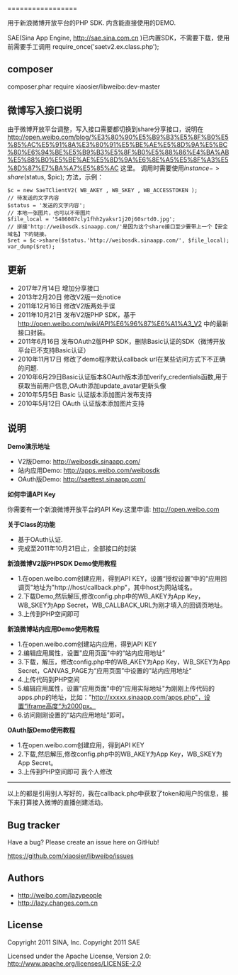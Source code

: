 
=================

用于新浪微博开放平台的PHP SDK. 内含能直接使用的DEMO.

SAE(Sina App Engine, http://sae.sina.com.cn )已内置SDK，不需要下载，使用前需要手工调用 require_once('saetv2.ex.class.php');

composer
-----
composer.phar require xiaosier/libweibo:dev-master

微博写入接口说明
-----
由于微博开放平台调整，写入接口需要都切换到share分享接口，说明在 http://open.weibo.com/blog/%E3%80%90%E5%B9%B3%E5%8F%B0%E5%85%AC%E5%91%8A%E3%80%91%E5%BE%AE%E5%8D%9A%E5%BC%80%E6%94%BE%E5%B9%B3%E5%8F%B0%E5%88%86%E4%BA%AB%E5%88%B0%E5%BE%AE%E5%8D%9A%E6%8E%A5%E5%8F%A3%E5%8D%87%E7%BA%A7%E5%85%AC 这里。
调用时需要使用$instance->share($status, $pic); 方法，示例：

```
$c = new SaeTClientV2( WB_AKEY , WB_SKEY , WB_ACCESSTOKEN );
// 待发送的文字内容
$status = '发送的文字内容';
// 本地一张图片，也可以不带图片
$file_local = '5486087cly1fhh2yaksr1j20j60srtd0.jpg';
// 拼接'http://weibosdk.sinaapp.com/'是因为这个share接口至少要带上一个【安全域名】下的链接。
$ret = $c->share($status.'http://weibosdk.sinaapp.com/', $file_local);
var_dump($ret);
```

更新
-----

+ 2017年7月14日 增加分享接口
+ 2013年2月20日 修改V2版一处notice
+ 2011年12月16日 修改V2版两处手误
+ 2011年10月21日 发布V2版PHP SDK，基于 http://open.weibo.com/wiki/API%E6%96%87%E6%A1%A3_V2 中的最新接口封装。
+ 2011年6月16日 发布OAuth2版PHP SDK，删除Basic认证的SDK（微博开放平台已不支持Basic认证）
+ 2010年11月17日 修改了demo程序默认callback url在某些访问方式下不正确的问题.
+ 2010年6月29日Basic认证版本&OAuth版本添加verify_credentials函数,用于获取当前用户信息,OAuth添加update_avatar更新头像
+ 2010年5月5日 Basic 认证版本添加图片发布支持
+ 2010年5月12日 OAuth 认证版本添加图片支持

说明
----
**Demo演示地址**

+ V2版Demo: http://weibosdk.sinaapp.com/
+ 站内应用Demo: http://apps.weibo.com/weibosdk
+ OAuth版Demo: http://saettest.sinaapp.com/

**如何申请API Key**

你需要有一个新浪微博开放平台的API Key.这里申请: http://open.weibo.com

**关于Class的功能**

+ 基于OAuth认证.
+ 完成至2011年10月21日止，全部接口的封装

**新浪微博V2版PHPSDK Demo使用教程**

+ 1.在open.weibo.com创建应用，得到API KEY，设置“授权设置”中的“应用回调页”地址为"http://host/callback.php"，其中host为网站域名。
+ 2.下载Demo,然后解压,修改config.php中的WB_AKEY为App Key，WB_SKEY为App Secret，WB_CALLBACK_URL为刚才填入的回调页地址。
+ 3.上传到PHP空间即可

**新浪微博站内应用Demo使用教程**
+ 1.在open.weibo.com创建站内应用，得到API KEY
+ 2.编辑应用属性，设置"应用页面"中的“站内应用地址”
+ 3.下载，解压，修改config.php中的WB_AKEY为App Key，WB_SKEY为App Secret，CANVAS_PAGE为“应用页面”中设置的”站内应用地址“
+ 4.上传代码到PHP空间
+ 5.编辑应用属性，设置"应用页面"中的"应用实际地址"为刚刚上传代码的apps.php的地址，比如："http://xxxxx.sinaapp.com/apps.php"，设置“Iframe高度“为2000px。
+ 6.访问刚刚设置的“站内应用地址”即可。

**OAuth版Demo使用教程**
+ 1.在open.weibo.com创建应用，得到API KEY
+ 2.下载,然后解压,修改config.php中的WB_AKEY为App Key，WB_SKEY为App Secret。
+ 3.上传到PHP空间即可
我个人修改
-------
以上的都是引用别人写好的，我在callback.php中获取了token和用户的信息，接下来打算接入微博的直播创建活动。

Bug tracker
-----------

Have a bug? Please create an issue here on GitHub!

https://github.com/xiaosier/libweibo/issues


Authors
-------

+ http://weibo.com/lazypeople
+ http://lazy.changes.com.cn


License
---------------------

Copyright 2011 SINA, Inc.
Copyright 2011 SAE

Licensed under the Apache License, Version 2.0: http://www.apache.org/licenses/LICENSE-2.0